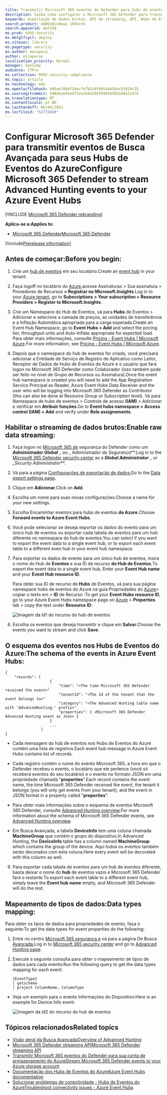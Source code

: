 ```yaml
---
title: Transmitir Microsoft 365 eventos do Defender para hubs de eventos do Azure
description: Saiba como configurar o Microsoft 365 Defender para transmitir eventos de Busca Avançada para o Hub de Eventos.
keywords: exportação de dados brutos, API de streaming, API, Hubs de Eventos do Azure, armazenamento do Azure, conta de armazenamento, Busca Avançada, compartilhamento de dados brutos
search.product: eADQiWindows 10XVcnh
search.appverid: met150
ms.prod: m365-security
ms.mktglfcycl: deploy
ms.sitesec: library
ms.pagetype: security
ms.author: macapara
author: mjcaparas
localization_priority: Normal
manager: dansimp
audience: ITPro
ms.collection: M365-security-compliance
ms.topic: article
ms.technology: mde
ms.openlocfilehash: b96ae78b0f2decfe7b2c6f695a4456ac93919c35
ms.sourcegitcommit: 5d8de3e9ee5f52a3eb4206f690365bb108a3247b
ms.translationtype: MT
ms.contentlocale: pt-BR
ms.lasthandoff: 06/04/2021
ms.locfileid: "52772416"
---
```

# <a name="configure-microsoft-365-defender-to-stream-advanced-hunting-events-to-your-azure-event-hubs"></a><span data-ttu-id="e95d0-104">Configurar Microsoft 365 Defender para transmitir eventos de Busca Avançada para seus Hubs de Eventos do Azure</span><span class="sxs-lookup"><span data-stu-id="e95d0-104">Configure Microsoft 365 Defender to stream Advanced Hunting events to your Azure Event Hubs</span></span>

[!INCLUDE [Microsoft 365 Defender rebranding](../../includes/microsoft-defender.md)]


<span data-ttu-id="e95d0-105">**Aplica-se a:**</span><span class="sxs-lookup"><span data-stu-id="e95d0-105">**Applies to:**</span></span>
- [<span data-ttu-id="e95d0-106">Microsoft 365 Defender</span><span class="sxs-lookup"><span data-stu-id="e95d0-106">Microsoft 365 Defender</span></span>](https://go.microsoft.com/fwlink/?linkid=2118804)

[!include[Prerelease information](../../includes/prerelease.md)]

## <a name="before-you-begin"></a><span data-ttu-id="e95d0-107">Antes de começar:</span><span class="sxs-lookup"><span data-stu-id="e95d0-107">Before you begin:</span></span>

1. <span data-ttu-id="e95d0-108">Crie um [hub de eventos](/azure/event-hubs/) em seu locatário.</span><span class="sxs-lookup"><span data-stu-id="e95d0-108">Create an [event hub](/azure/event-hubs/) in your tenant.</span></span>

2. <span data-ttu-id="e95d0-109">Faça logoff no locatário do [Azure,](https://ms.portal.azure.com/)acesse Assinaturas > Sua assinatura > Provedores de Recursos **> Registrar no Microsoft.Insights**.</span><span class="sxs-lookup"><span data-stu-id="e95d0-109">Log in to your [Azure tenant](https://ms.portal.azure.com/), go to **Subscriptions > Your subscription > Resource Providers > Register to Microsoft.Insights**.</span></span>

3. <span data-ttu-id="e95d0-110">Crie um Namespace do Hub de Eventos, vá para **Hubs** de Eventos > Adicionar e selecione a camada de preços, as unidades de transferência e a Inflação Automática apropriada para a carga esperada.</span><span class="sxs-lookup"><span data-stu-id="e95d0-110">Create an Event Hub Namespace, go to **Event Hubs > Add** and select the pricing tier, throughput units and Auto-Inflate appropriate for expected load.</span></span> <span data-ttu-id="e95d0-111">Para obter mais informações, consulte [Pricing - Event Hubs | Microsoft Azure](https://azure.microsoft.com/en-us/pricing/details/event-hubs/).</span><span class="sxs-lookup"><span data-stu-id="e95d0-111">For more information, see [Pricing - Event Hubs | Microsoft Azure](https://azure.microsoft.com/en-us/pricing/details/event-hubs/).</span></span>  

4. <span data-ttu-id="e95d0-112">Depois que o namespace do hub de eventos for criado, você precisará adicionar a Entidade de Serviço de Registro de Aplicativo como Leitor, Receptor de Dados de Hubs de Eventos do Azure e o usuário que fará logon no Microsoft 365 Defender como Colaborador (isso também pode ser feito no nível de Grupo de Recursos ou Assinatura).</span><span class="sxs-lookup"><span data-stu-id="e95d0-112">Once the event hub namespace is created you will need to add the App Registration Service Principal as Reader, Azure Event Hubs Data Receiver and the user who will be logging into Microsoft 365 Defender as Contributor (this can also be done at Resource Group or Subscription level).</span></span> <span data-ttu-id="e95d0-113">Vá para Namespace de hubs de eventos > Controle de acesso **(IAM)** > Adicionar e verificar em **Atribuir funções**.</span><span class="sxs-lookup"><span data-stu-id="e95d0-113">Go to **Event hubs namespace > Access control (IAM) > Add** and verify under **Role assignements**.</span></span>

## <a name="enable-raw-data-streaming"></a><span data-ttu-id="e95d0-114">Habilitar o streaming de dados brutos:</span><span class="sxs-lookup"><span data-stu-id="e95d0-114">Enable raw data streaming:</span></span>

1. <span data-ttu-id="e95d0-115">Faça logon no [Microsoft 365 de](https://security.microsoft.com) segurança do Defender como um ***Administrador Global** _ ou _* Administrador _de Segurança_\*\*.</span><span class="sxs-lookup"><span data-stu-id="e95d0-115">Log in to the [Microsoft 365 Defender security center](https://security.microsoft.com) as a ***Global Administrator** _ or _*_Security Administrator_\*\*.</span></span>

2. <span data-ttu-id="e95d0-116">Vá para a página [Configurações de exportação de dados.](https://security.microsoft.com/settings/mtp_settings/raw_data_export)</span><span class="sxs-lookup"><span data-stu-id="e95d0-116">Go to the [Data export settings page](https://security.microsoft.com/settings/mtp_settings/raw_data_export).</span></span>

3. <span data-ttu-id="e95d0-117">Clique em **Adicionar**.</span><span class="sxs-lookup"><span data-stu-id="e95d0-117">Click on **Add**.</span></span>

4. <span data-ttu-id="e95d0-118">Escolha um nome para suas novas configurações.</span><span class="sxs-lookup"><span data-stu-id="e95d0-118">Choose a name for your new settings.</span></span>

5. <span data-ttu-id="e95d0-119">Escolha Encaminhar eventos para hubs de eventos **do Azure.**</span><span class="sxs-lookup"><span data-stu-id="e95d0-119">Choose **Forward events to Azure Event Hubs**.</span></span>

6. <span data-ttu-id="e95d0-120">Você pode selecionar se deseja exportar os dados do evento para um único hub de eventos ou exportar cada tabela de eventos para um hub diferente no namespace do hub de eventos.</span><span class="sxs-lookup"><span data-stu-id="e95d0-120">You can select if you want to export the event data to a single event hub, or to export each event table to a different even hub in your event hub namespace.</span></span> 

7. <span data-ttu-id="e95d0-121">Para exportar os dados de evento para um único hub de eventos, insira o nome do Hub de **Eventos** e sua ID de recurso **do Hub de Eventos.**</span><span class="sxs-lookup"><span data-stu-id="e95d0-121">To export the event data to a single event hub, Enter your **Event Hub name** and your **Event Hub resource ID**.</span></span>

   <span data-ttu-id="e95d0-122">Para obter sua ID de recurso de **Hubs** de Eventos, vá para sua página namespace hubs de eventos do Azure na guia Propriedades do [Azure](https://ms.portal.azure.com/)> copiar o texto em  >   **ID** de Recurso :</span><span class="sxs-lookup"><span data-stu-id="e95d0-122">To get your **Event Hubs resource ID**, go to your Azure Event Hubs namespace page on [Azure](https://ms.portal.azure.com/) > **Properties** tab > copy the text under **Resource ID**:</span></span>

   ![Imagem da Id1 do recurso do hub de eventos](../defender-endpoint/images/event-hub-resource-id.png)

8. <span data-ttu-id="e95d0-124">Escolha os eventos que deseja transmitir e clique em **Salvar**.</span><span class="sxs-lookup"><span data-stu-id="e95d0-124">Choose the events you want to stream and click **Save**.</span></span>

## <a name="the-schema-of-the-events-in-azure-event-hubs"></a><span data-ttu-id="e95d0-125">O esquema dos eventos nos Hubs de Eventos do Azure:</span><span class="sxs-lookup"><span data-stu-id="e95d0-125">The schema of the events in Azure Event Hubs:</span></span>

```
{
    "records": [
                    {
                        "time": "<The time Microsoft 365 Defender received the event>"
                        "tenantId": "<The Id of the tenant that the event belongs to>"
                        "category": "<The Advanced Hunting table name with 'AdvancedHunting-' prefix>"
                        "properties": { <Microsoft 365 Defender Advanced Hunting event as Json> }
                    }
                    ...
                ]
}
```

- <span data-ttu-id="e95d0-126">Cada mensagem do hub de eventos nos Hubs de Eventos do Azure contém uma lista de registros.</span><span class="sxs-lookup"><span data-stu-id="e95d0-126">Each event hub message in Azure Event Hubs contains list of records.</span></span>

- <span data-ttu-id="e95d0-127">Cada registro contém o nome do evento Microsoft 365, a hora em que o Defender recebeu o evento, o locatário que ele pertence (você só receberá eventos do seu locatário) e o evento no formato JSON em uma propriedade chamada "**properties**".</span><span class="sxs-lookup"><span data-stu-id="e95d0-127">Each record contains the event name, the time Microsoft 365 Defender received the event, the tenant it belongs (you will only get events from your tenant), and the event in JSON format in a property called "**properties**".</span></span>

- <span data-ttu-id="e95d0-128">Para obter mais informações sobre o esquema de eventos Microsoft 365 Defender, consulte [Advanced Hunting overview](advanced-hunting-overview.md).</span><span class="sxs-lookup"><span data-stu-id="e95d0-128">For more information about the schema of Microsoft 365 Defender events, see [Advanced Hunting overview](advanced-hunting-overview.md).</span></span>

- <span data-ttu-id="e95d0-129">Em Busca Avançada, a tabela **DeviceInfo** tem uma coluna chamada **MachineGroup** que contém o grupo do dispositivo.</span><span class="sxs-lookup"><span data-stu-id="e95d0-129">In Advanced Hunting, the **DeviceInfo** table has a column named **MachineGroup** which contains the group of the device.</span></span> <span data-ttu-id="e95d0-130">Aqui todos os eventos também serão decorados com esta coluna.</span><span class="sxs-lookup"><span data-stu-id="e95d0-130">Here every event will be decorated with this column as well.</span></span> 

9. <span data-ttu-id="e95d0-131">Para exportar cada tabela de eventos para um hub de eventos diferente, basta deixar o nome do **hub** de eventos vazio e Microsoft 365 Defender fará o restante.</span><span class="sxs-lookup"><span data-stu-id="e95d0-131">To export each event table to a different event hub, simply leave the **Event hub name** empty, and Microsoft 365 Defender will do the rest.</span></span>


## <a name="data-types-mapping"></a><span data-ttu-id="e95d0-132">Mapeamento de tipos de dados:</span><span class="sxs-lookup"><span data-stu-id="e95d0-132">Data types mapping:</span></span>

<span data-ttu-id="e95d0-133">Para obter os tipos de dados para propriedades de evento, faça o seguinte:</span><span class="sxs-lookup"><span data-stu-id="e95d0-133">To get the data types for event properties do the following:</span></span>

1. <span data-ttu-id="e95d0-134">Entre no centro [Microsoft 365 segurança e](https://security.microsoft.com) vá para a página De Busca [Avançada.](https://security.microsoft.com/hunting-package)</span><span class="sxs-lookup"><span data-stu-id="e95d0-134">Log in to [Microsoft 365 security center](https://security.microsoft.com) and go to [Advanced Hunting page](https://security.microsoft.com/hunting-package).</span></span>

2. <span data-ttu-id="e95d0-135">Execute a seguinte consulta para obter o mapeamento de tipos de dados para cada evento:</span><span class="sxs-lookup"><span data-stu-id="e95d0-135">Run the following query to get the data types mapping for each event:</span></span>
 
   ```
   {EventType}
   | getschema
   | project ColumnName, ColumnType 
   ```

- <span data-ttu-id="e95d0-136">Veja um exemplo para o evento Informações do Dispositivo:</span><span class="sxs-lookup"><span data-stu-id="e95d0-136">Here is an example for Device Info event:</span></span> 

  ![Imagem da Id2 do recurso do hub de eventos](../defender-endpoint/images/machine-info-datatype-example.png)

## <a name="related-topics"></a><span data-ttu-id="e95d0-138">Tópicos relacionados</span><span class="sxs-lookup"><span data-stu-id="e95d0-138">Related topics</span></span>
- [<span data-ttu-id="e95d0-139">Visão geral da Busca Avançada</span><span class="sxs-lookup"><span data-stu-id="e95d0-139">Overview of Advanced Hunting</span></span>](advanced-hunting-overview.md)
- [<span data-ttu-id="e95d0-140">Microsoft 365 Defender streaming API</span><span class="sxs-lookup"><span data-stu-id="e95d0-140">Microsoft 365 Defender streaming API</span></span>](streaming-api.md)
- [<span data-ttu-id="e95d0-141">Transmitir Microsoft 365 eventos do Defender para sua conta de armazenamento do Azure</span><span class="sxs-lookup"><span data-stu-id="e95d0-141">Stream Microsoft 365 Defender events to your Azure storage account</span></span>](streaming-api-storage.md)
- [<span data-ttu-id="e95d0-142">Documentação dos Hubs de Eventos do Azure</span><span class="sxs-lookup"><span data-stu-id="e95d0-142">Azure Event Hubs documentation</span></span>](/azure/event-hubs/)
- [<span data-ttu-id="e95d0-143">Solucionar problemas de conectividade - Hubs de Eventos do Azure</span><span class="sxs-lookup"><span data-stu-id="e95d0-143">Troubleshoot connectivity issues - Azure Event Hubs</span></span>](/azure/event-hubs/troubleshooting-guide)
